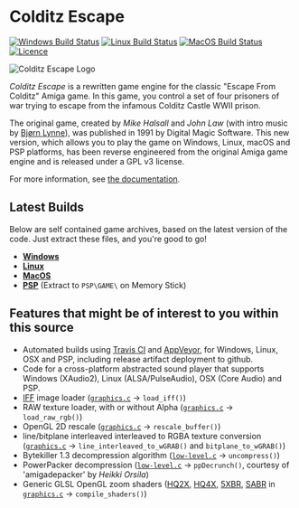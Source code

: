 Colditz Escape
==============

[![Windows Build Status](https://img.shields.io/github/actions/workflow/status/aperture-software/colditz-escape/Windows.yml?branch=master&style=flat-square&label=Windows%20Build)](https://github.com/aperture-software/colditz-escape/actions/workflows/Windows.yml)
[![Linux Build Status](https://img.shields.io/github/actions/workflow/status/aperture-software/colditz-escape/Linux.yml?branch=master&style=flat-square&label=Linux%20Build)](https://github.com/aperture-software/colditz-escape/actions/workflows/Linux.yml)
[![MacOS Build Status](https://img.shields.io/github/actions/workflow/status/aperture-software/colditz-escape/MacOS.yml?branch=master&style=flat-square&label=MacOS%20Build)](https://github.com/aperture-software/colditz-escape/actions/workflows/MacOS.yml)
[![Licence](https://img.shields.io/badge/license-GPLv3-blue.svg)](https://www.gnu.org/licenses/gpl-3.0.en.html)

![Colditz Escape Logo](docs/pics/icon-256.png)

_Colditz Escape_ is a rewritten game engine for the classic "Escape From Colditz" Amiga game.
In this game, you control a set of four prisoners of war trying to escape from the infamous Colditz Castle WWII prison.

The original game, created by _Mike Halsall_ and _John Law_ (with intro music by [Bjørn Lynne](https://lynnemusic.com/)),
was published in 1991 by Digital Magic Software.
This new version, which allows you to play the game on Windows, Linux, macOS and PSP platforms, has been reverse engineered from the
original Amiga game engine and is released under a GPL v3 license.

For more information, see [the documentation](docs/index.md).

Latest Builds
-------------

Below are self contained game archives, based on the latest version of the code. Just extract these files, and you're good to go!

* [__Windows__](https://github.com/aperture-software/colditz-escape/releases/download/v1.2/Colditz_Escape_Windows.7z)
* [__Linux__](https://github.com/aperture-software/colditz-escape/releases/download/v1.2/Colditz_Escape_Linux.7z)
* [__MacOS__](https://github.com/aperture-software/colditz-escape/releases/download/v1.2/Colditz_Escape_OSX.7z)
* [__PSP__](https://github.com/aperture-software/colditz-escape/releases/download/v1.2/Colditz_Escape_PSP.7z) (Extract to `PSP\GAME\` on Memory Stick)

Features that might be of interest to you within this source
------------------------------------------------------------

* Automated builds using [Travis CI](.travis.yml) and [AppVeyor](appveyor.yml), for Windows, Linux, OSX and PSP, including release artifact deployment to github.
* Code for a cross-platform abstracted sound player that supports Windows (XAudio2), Linux (ALSA/PulseAudio), OSX (Core Audio) and PSP.
* [IFF](https://en.wikipedia.org/wiki/Interchange_File_Format) image loader ([`graphics.c`](graphics.c) &rarr; `load_iff()`)
* RAW texture loader, with or without Alpha ([`graphics.c`](graphics.c) &rarr; `load_raw_rgb()`)
* OpenGL 2D rescale ([`graphics.c`](graphics.c) &rarr; `rescale_buffer()`)
* line/bitplane interleaved interleaved to RGBA texture conversion ([`graphics.c`](graphics.c) &rarr; `line_interleaved_to_wGRAB()` and `bitplane_to_wGRAB()`)
* Bytekiller 1.3 decompression algorithm ([`low-level.c`](low-level.c) &rarr; `uncompress()`)
* PowerPacker decompression ([`low-level.c`](low-level.c)  &rarr; `ppDecrunch()`, courtesy of 'amigadepacker' by _Heikki Orsila_)
* Generic GLSL OpenGL zoom shaders ([HQ2X](Colditz%20Escape/SHADERS/HQ2X.GLSL), [HQ4X](Colditz%20Escape/SHADERS/HQ4X.GLSL),
  [5XBR](Colditz%20Escape/SHADERS/5XBR.GLSL), [SABR](Colditz%20Escape/SHADERS/SABR.GLSL) in [`graphics.c`](graphics.c) &rarr; `compile_shaders()`)
